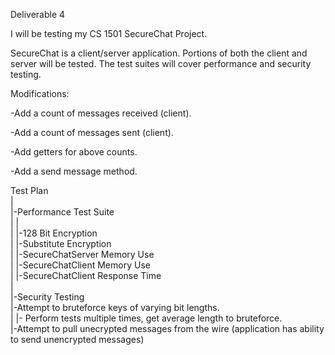 Deliverable 4


I will be testing my CS 1501 SecureChat Project.


SecureChat is a client/server application. Portions of both the client and server will be tested. The test suites will cover performance and security testing.


Modifications:

-Add a count of messages received (client).

-Add a count of messages sent (client).

-Add getters for above counts.

-Add a send message method.



Test Plan   
|   
|-Performance Test Suite   
|	|   
|	|-128 Bit Encryption    
|	|-Substitute Encryption   
|	|-SecureChatServer Memory Use   
|	|-SecureChatClient Memory Use   
|	|-SecureChatClient Response Time   
|	   
|-Security Testing  
	|-Attempt to bruteforce keys of varying bit lengths.   
	|	|- Perform tests multiple times, get average length to bruteforce.   
	|-Attempt to pull unecrypted messages from the wire (application has ability to send unencrypted messages)   
